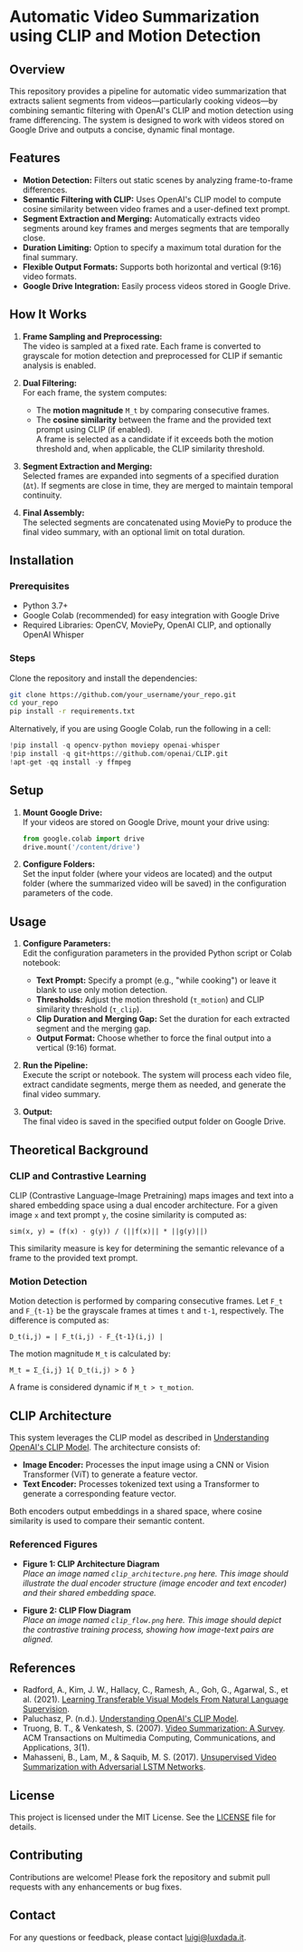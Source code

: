# Automatic Video Summarization using CLIP and Motion Detection

## Overview

This repository provides a pipeline for automatic video summarization that extracts salient segments from videos—particularly cooking videos—by combining semantic filtering with OpenAI's CLIP and motion detection using frame differencing. The system is designed to work with videos stored on Google Drive and outputs a concise, dynamic final montage.

## Features

- **Motion Detection:** Filters out static scenes by analyzing frame-to-frame differences.
- **Semantic Filtering with CLIP:** Uses OpenAI's CLIP model to compute cosine similarity between video frames and a user-defined text prompt.
- **Segment Extraction and Merging:** Automatically extracts video segments around key frames and merges segments that are temporally close.
- **Duration Limiting:** Option to specify a maximum total duration for the final summary.
- **Flexible Output Formats:** Supports both horizontal and vertical (9:16) video formats.
- **Google Drive Integration:** Easily process videos stored in Google Drive.

## How It Works

1. **Frame Sampling and Preprocessing:**  
   The video is sampled at a fixed rate. Each frame is converted to grayscale for motion detection and preprocessed for CLIP if semantic analysis is enabled.

2. **Dual Filtering:**  
   For each frame, the system computes:
   - The **motion magnitude** `M_t` by comparing consecutive frames.
   - The **cosine similarity** between the frame and the provided text prompt using CLIP (if enabled).  
   A frame is selected as a candidate if it exceeds both the motion threshold and, when applicable, the CLIP similarity threshold.

3. **Segment Extraction and Merging:**  
   Selected frames are expanded into segments of a specified duration (`Δt`). If segments are close in time, they are merged to maintain temporal continuity.

4. **Final Assembly:**  
   The selected segments are concatenated using MoviePy to produce the final video summary, with an optional limit on total duration.

## Installation

### Prerequisites

- Python 3.7+
- Google Colab (recommended) for easy integration with Google Drive
- Required Libraries: OpenCV, MoviePy, OpenAI CLIP, and optionally OpenAI Whisper

### Steps

Clone the repository and install the dependencies:
```bash
git clone https://github.com/your_username/your_repo.git
cd your_repo
pip install -r requirements.txt
```

Alternatively, if you are using Google Colab, run the following in a cell:
```python
!pip install -q opencv-python moviepy openai-whisper
!pip install -q git+https://github.com/openai/CLIP.git
!apt-get -qq install -y ffmpeg
```

## Setup

1. **Mount Google Drive:**  
   If your videos are stored on Google Drive, mount your drive using:
   ```python
   from google.colab import drive
   drive.mount('/content/drive')
   ```

2. **Configure Folders:**  
   Set the input folder (where your videos are located) and the output folder (where the summarized video will be saved) in the configuration parameters of the code.

## Usage

1. **Configure Parameters:**  
   Edit the configuration parameters in the provided Python script or Colab notebook:
   - **Text Prompt:** Specify a prompt (e.g., "while cooking") or leave it blank to use only motion detection.
   - **Thresholds:** Adjust the motion threshold (`τ_motion`) and CLIP similarity threshold (`τ_clip`).
   - **Clip Duration and Merging Gap:** Set the duration for each extracted segment and the merging gap.
   - **Output Format:** Choose whether to force the final output into a vertical (9:16) format.

2. **Run the Pipeline:**  
   Execute the script or notebook. The system will process each video file, extract candidate segments, merge them as needed, and generate the final video summary.

3. **Output:**  
   The final video is saved in the specified output folder on Google Drive.

## Theoretical Background

### CLIP and Contrastive Learning

CLIP (Contrastive Language–Image Pretraining) maps images and text into a shared embedding space using a dual encoder architecture. For a given image `x` and text prompt `y`, the cosine similarity is computed as:

```
sim(x, y) = (f(x) · g(y)) / (||f(x)|| * ||g(y)||)
```

This similarity measure is key for determining the semantic relevance of a frame to the provided text prompt.

### Motion Detection

Motion detection is performed by comparing consecutive frames. Let `F_t` and `F_{t-1}` be the grayscale frames at times `t` and `t-1`, respectively. The difference is computed as:

```
D_t(i,j) = | F_t(i,j) - F_{t-1}(i,j) |
```

The motion magnitude `M_t` is calculated by:

```
M_t = Σ_{i,j} 1{ D_t(i,j) > δ }
```

A frame is considered dynamic if `M_t > τ_motion`.

## CLIP Architecture

This system leverages the CLIP model as described in [Understanding OpenAI's CLIP Model](https://medium.com/@paluchasz/understanding-openais-clip-model-6b52bade3fa3). The architecture consists of:

- **Image Encoder:** Processes the input image using a CNN or Vision Transformer (ViT) to generate a feature vector.
- **Text Encoder:** Processes tokenized text using a Transformer to generate a corresponding feature vector.

Both encoders output embeddings in a shared space, where cosine similarity is used to compare their semantic content.

### Referenced Figures

- **Figure 1: CLIP Architecture Diagram**  
  *Place an image named `clip_architecture.png` here. This image should illustrate the dual encoder structure (image encoder and text encoder) and their shared embedding space.*

- **Figure 2: CLIP Flow Diagram**  
  *Place an image named `clip_flow.png` here. This image should depict the contrastive training process, showing how image-text pairs are aligned.*

## References

- Radford, A., Kim, J. W., Hallacy, C., Ramesh, A., Goh, G., Agarwal, S., et al. (2021). [Learning Transferable Visual Models From Natural Language Supervision](https://arxiv.org/abs/2103.00020).
- Paluchasz, P. (n.d.). [Understanding OpenAI's CLIP Model](https://medium.com/@paluchasz/understanding-openais-clip-model-6b52bade3fa3).
- Truong, B. T., & Venkatesh, S. (2007). [Video Summarization: A Survey](https://dl.acm.org/doi/10.1145/1214999.1215001). ACM Transactions on Multimedia Computing, Communications, and Applications, 3(1).
- Mahasseni, B., Lam, M., & Saquib, M. S. (2017). [Unsupervised Video Summarization with Adversarial LSTM Networks](https://openaccess.thecvf.com/content_cvpr_2017/html/Mahasseni_Unsupervised_Video_Summarization_CVPR_2017_paper.html).

## License

This project is licensed under the MIT License. See the [LICENSE](LICENSE) file for details.

## Contributing

Contributions are welcome! Please fork the repository and submit pull requests with any enhancements or bug fixes.

## Contact

For any questions or feedback, please contact [luigi@luxdada.it](mailto:luigi@luxdada.it).
```
